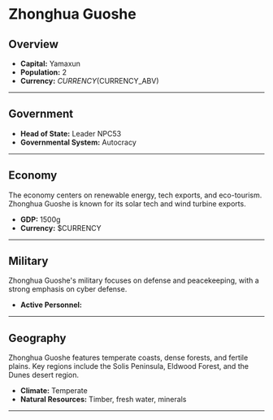 # Zhonghua Guoshe

## Overview

- **Capital:** Yamaxun
- **Population:** 2
- **Currency:** $CURRENCY ($CURRENCY_ABV)

---

## Government

- **Head of State:** Leader NPC53
- **Governmental System:** Autocracy

---

## Economy
The economy centers on renewable energy, tech exports, and eco-tourism. Zhonghua Guoshe is known for its solar tech and wind turbine exports.

- **GDP:** 1500g
- **Currency:** $CURRENCY

---

## Military
Zhonghua Guoshe's military focuses on defense and peacekeeping, with a strong emphasis on cyber defense.

- **Active Personnel:** 

---

## Geography
Zhonghua Guoshe features temperate coasts, dense forests, and fertile plains. Key regions include the Solis Peninsula, Eldwood Forest, and the Dunes desert region.

- **Climate:** Temperate
- **Natural Resources:** Timber, fresh water, minerals

---